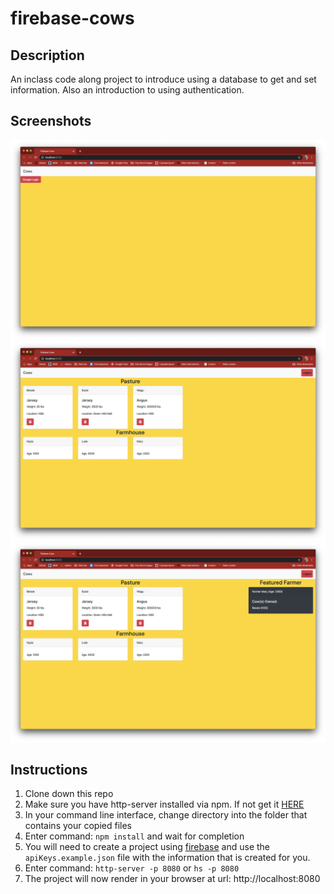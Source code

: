 # firebase-cows

## Description
An inclass code along project to introduce using a database to get and set information. Also an introduction to using authentication.

## Screenshots
![Auth view, before login](./screenshots/firebase-cows-auth-view.png)
![Main view on login](./screenshots/firebase-cows-mainview.png)
![Featured Farmer View](./screenshots/firebase-cows-featured-farmer.png)

## Instructions
1. Clone down this repo
2. Make sure you have http-server installed via npm. If not get it [HERE](https://www.npmjs.com/package/http-server/)
3. In your command line interface, change directory into the folder that contains your copied files
4. Enter command: `npm install` and wait for completion
5. You will need to create a project using [firebase](https://firebase.google.com/) and use the `apiKeys.example.json` file with the information that is created for you.
6. Enter command: `http-server -p 8080` or `hs -p 8080`
7. The project will now render in your browser at url: http://localhost:8080
